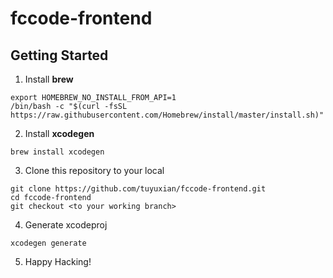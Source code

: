 # fccode-frontend

## Getting Started

1. Install **brew**

```
export HOMEBREW_NO_INSTALL_FROM_API=1
/bin/bash -c "$(curl -fsSL https://raw.githubusercontent.com/Homebrew/install/master/install.sh)"
```

2. Install **xcodegen**

```
brew install xcodegen
```

3. Clone this repository to your local

```
git clone https://github.com/tuyuxian/fccode-frontend.git
cd fccode-frontend
git checkout <to your working branch>
```

4. Generate xcodeproj

```
xcodegen generate
```

5. Happy Hacking!

